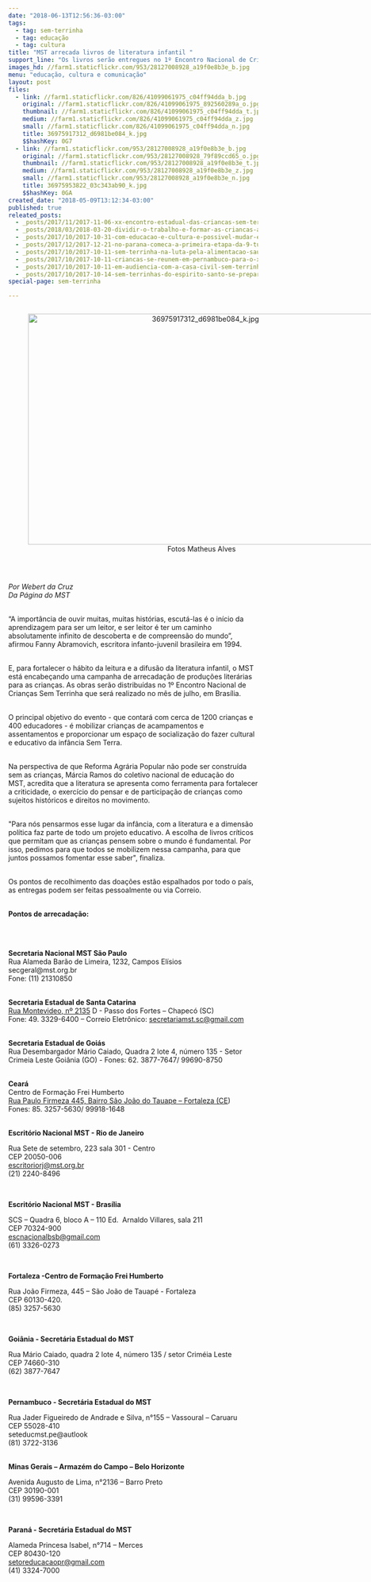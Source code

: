 ```yaml
---
date: "2018-06-13T12:56:36-03:00"
tags:
  - tag: sem-terrinha
  - tag: educação
  - tag: cultura
title: "MST arrecada livros de literatura infantil "
support_line: "Os livros serão entregues no 1º Encontro Nacional de Crianças Sem Terrinha, que acontece de 28 a 31\nde maio, em Brasília\n\n"
images_hd: //farm1.staticflickr.com/953/28127008928_a19f0e8b3e_b.jpg
menu: "educação, cultura e comunicação"
layout: post
files:
  - link: //farm1.staticflickr.com/826/41099061975_c04ff94dda_b.jpg
    original: //farm1.staticflickr.com/826/41099061975_892560289a_o.jpg
    thumbnail: //farm1.staticflickr.com/826/41099061975_c04ff94dda_t.jpg
    medium: //farm1.staticflickr.com/826/41099061975_c04ff94dda_z.jpg
    small: //farm1.staticflickr.com/826/41099061975_c04ff94dda_n.jpg
    title: 36975917312_d6981be084_k.jpg
    $$hashKey: 0G7
  - link: //farm1.staticflickr.com/953/28127008928_a19f0e8b3e_b.jpg
    original: //farm1.staticflickr.com/953/28127008928_79f89ccd65_o.jpg
    thumbnail: //farm1.staticflickr.com/953/28127008928_a19f0e8b3e_t.jpg
    medium: //farm1.staticflickr.com/953/28127008928_a19f0e8b3e_z.jpg
    small: //farm1.staticflickr.com/953/28127008928_a19f0e8b3e_n.jpg
    title: 36975953822_03c343ab90_k.jpg
    $$hashKey: 0GA
created_date: "2018-05-09T13:12:34-03:00"
published: true
releated_posts:
  - _posts/2017/11/2017-11-06-xx-encontro-estadual-das-criancas-sem-terrinha-2017-acontece-no-rio-de-janeiro.md
  - _posts/2018/03/2018-03-20-dividir-o-trabalho-e-formar-as-criancas-a-ciranda-no-fama.md
  - _posts/2017/10/2017-10-31-com-educacao-e-cultura-e-possivel-mudar-essa-realidade-explica-dirigente-do-mst.md
  - _posts/2017/12/2017-12-21-no-parana-comeca-a-primeira-etapa-da-9-turma-da-escola-da-juventude-sem-terra.md
  - _posts/2017/10/2017-10-11-sem-terrinha-na-luta-pela-alimentacao-saudavel.md
  - _posts/2017/10/2017-10-11-criancas-se-reunem-em-pernambuco-para-o-xiii-encontro-estadual-dos-sem-terrinha.md
  - _posts/2017/10/2017-10-11-em-audiencia-com-a-casa-civil-sem-terrinha-cobram-mais-comprometimento-de-sartori-com-a-educacao.md
  - _posts/2017/10/2017-10-14-sem-terrinhas-do-espirito-santo-se-preparam-para-encontro-nacional.md
special-page: sem-terrinha

---
```

<div style="text-align:center">
<figure class="image" style="display:inline-block"><img alt="36975917312_d6981be084_k.jpg" height="465" src="//farm1.staticflickr.com/826/41099061975_c04ff94dda_b.jpg" width="700" />
<figcaption>Fotos Matheus Alves</figcaption>
</figure>
</div>

<p>&nbsp;</p>

<p><em>Por Webert da Cruz<br />
Da P&aacute;gina do MST</em><br />
&nbsp;</p>

<p>&ldquo;A import&acirc;ncia de ouvir muitas, muitas hist&oacute;rias, escut&aacute;-las &eacute; o in&iacute;cio da aprendizagem para ser um leitor, e ser leitor &eacute; ter um caminho absolutamente infinito de descoberta e de compreens&atilde;o do mundo&rdquo;, afirmou Fanny Abramovich, escritora infanto-juvenil brasileira em 1994.</p>

<p><br />
E, para fortalecer o h&aacute;bito da leitura e a difus&atilde;o da literatura infantil, o MST est&aacute; encabe&ccedil;ando uma campanha de&nbsp;arrecada&ccedil;&atilde;o de produ&ccedil;&otilde;es liter&aacute;rias para as crian&ccedil;as.&nbsp;As&nbsp;obras&nbsp;ser&atilde;o distribu&iacute;das no 1&ordm; Encontro Nacional de Crian&ccedil;as Sem Terrinha que ser&aacute; realizado no m&ecirc;s de julho, em Bras&iacute;lia.</p>

<p><br />
O principal objetivo do&nbsp;evento - que contar&aacute; com cerca de 1200 crian&ccedil;as e 400 educadores -&nbsp;&eacute; mobilizar crian&ccedil;as de acampamentos e assentamentos&nbsp;e proporcionar um espa&ccedil;o&nbsp;de socializa&ccedil;&atilde;o do fazer cultural e educativo da inf&acirc;ncia Sem Terra.&nbsp;</p>

<p><br />
Na perspectiva de que Reforma Agr&aacute;ria Popular n&atilde;o pode ser constru&iacute;da sem as crian&ccedil;as, M&aacute;rcia Ramos do coletivo nacional de educa&ccedil;&atilde;o do MST,&nbsp;acredita que a literatura se apresenta como ferramenta para fortalecer a criticidade, o exerc&iacute;cio do pensar e de participa&ccedil;&atilde;o de crian&ccedil;as como sujeitos hist&oacute;ricos e direitos no movimento.</p>

<p><br />
&quot;Para n&oacute;s pensarmos esse lugar da inf&acirc;ncia, com a literatura e a dimens&atilde;o pol&iacute;tica faz parte de todo um projeto educativo. A escolha de livros cr&iacute;ticos que permitam que as crian&ccedil;as pensem sobre o mundo &eacute; fundamental. Por isso, pedimos para que todos se mobilizem nessa campanha, para que juntos possamos fomentar esse saber&quot;, finaliza.</p>

<p><br />
Os pontos de recolhimento das doa&ccedil;&otilde;es est&atilde;o espalhados por todo o pa&iacute;s, as entregas podem ser feitas pessoalmente ou via Correio.&nbsp;</p>

<p><br />
<strong>Pontos de arrecada&ccedil;&atilde;o:</strong></p>

<p>&nbsp;</p>

<p><br />
<strong>Secretaria Nacional MST S&atilde;o Paulo</strong><br />
Rua Alameda Bar&atilde;o de Limeira, 1232, Campos El&iacute;sios<br />
secgeral@mst.org.br<br />
Fone: (11) 21310850</p>

<p><br />
<strong>Secretaria Estadual de Santa Catarina</strong><br />
<a href="https://maps.google.com/?q=Rua+Montevideo,+n%C2%BA+2135&amp;entry=gmail&amp;source=g">Rua Montevideo, n&ordm; 2135</a>&nbsp;D - Passo dos Fortes &ndash; Chapec&oacute; (SC)<br />
Fone: 49. 3329-6400 &ndash; Correio Eletr&ocirc;nico:&nbsp;<a href="mailto:secretariamst.sc@gmail.com" target="_blank">secretariamst.sc@gmail.com</a></p>

<p><br />
<strong>Secretaria Estadual de Goi&aacute;s</strong><br />
Rua Desembargador M&aacute;rio Caiado, Quadra 2 lote 4, n&uacute;mero 135 - Setor Crimeia Leste Goi&acirc;nia (GO) - Fones: 62. 3877-7647/ 99690-8750</p>

<p><br />
<strong>Cear&aacute;</strong><br />
Centro de Forma&ccedil;&atilde;o Frei Humberto<br />
<a href="https://maps.google.com/?q=Rua+Paulo+Firmeza+445,+Bairro+S%C3%A3o+Jo%C3%A3o+do+Tauape+%E2%80%93+Fortaleza+(CE&amp;entry=gmail&amp;source=g">Rua Paulo Firmeza 445, Bairro S&atilde;o Jo&atilde;o do Tauape &ndash; Fortaleza (CE</a>)<br />
Fones: 85. 3257-5630/ 99918-1648</p>

<p><br />
<strong>Escrit&oacute;rio Nacional MST - Rio de Janeiro</strong></p>

<p>Rua Sete de setembro, 223 sala 301 - Centro<br />
CEP&nbsp;20050-006<br />
<a href="mailto:escritoriorj@mst.org.br" target="_blank">escritoriorj@mst.org.br</a><br />
(21) 2240-8496</p>

<p>&nbsp;</p>

<p><strong>Escrit&oacute;rio Nacional MST - Bras&iacute;lia</strong></p>

<p>SCS &ndash; Quadra 6, bloco A &ndash; 110 Ed.&nbsp;&nbsp;Arnaldo Villares, sala 211<br />
CEP&nbsp;70324-900<br />
<a href="mailto:escnacionalbsb@gmail.com" target="_blank">escnacionalbsb@gmail.com</a><br />
(61) 3326-0273</p>

<p>&nbsp;</p>

<p><strong>Fortaleza -Centro de Forma&ccedil;&atilde;o Frei Humberto</strong></p>

<p>Rua Jo&atilde;o Firmeza, 445 &ndash; S&atilde;o Jo&atilde;o de Tauap&eacute; - Fortaleza<br />
CEP&nbsp;60130-420.<br />
(85) 3257-5630</p>

<p>&nbsp;</p>

<p><strong>Goi&acirc;nia - Secret&aacute;ria Estadual do MST</strong></p>

<p>Rua M&aacute;rio Caiado, quadra 2 lote 4, n&uacute;mero 135 / setor Crim&eacute;ia Leste<br />
CEP&nbsp;74660-310<br />
(62) 3877-7647</p>

<p>&nbsp;</p>

<p><strong>Pernambuco - Secret&aacute;ria Estadual do MST</strong></p>

<p>Rua Jader Figueiredo de Andrade e Silva, n&deg;155 &ndash; Vassoural &ndash; Caruaru<br />
CEP&nbsp;55028-410<br />
seteducmst.pe@autlook<br />
(81) 3722-3136</p>

<p><br />
<strong>Minas Gerais &ndash; Armaz&eacute;m do Campo &ndash; Belo Horizonte</strong></p>

<p>Avenida Augusto de Lima, n&deg;2136 &ndash; Barro Preto<br />
CEP&nbsp;30190-001<br />
(31) 99596-3391&nbsp;&nbsp;&nbsp;&nbsp;&nbsp;&nbsp;&nbsp;&nbsp;&nbsp;&nbsp;&nbsp;&nbsp;&nbsp;&nbsp;&nbsp;</p>

<p>&nbsp;</p>

<p><strong>Paran&aacute; - Secret&aacute;ria Estadual do MST</strong></p>

<p>Alameda Princesa Isabel, n&deg;714 &ndash; Merces<br />
CEP&nbsp;80430-120<br />
<a href="mailto:setoreducacaopr@gmail.com" target="_blank">setoreducacaopr@gmail.com</a><br />
(41) 3324-7000</p>

<p>&nbsp;</p>

<p>&nbsp;</p>

<p>&nbsp;</p>

<p>&nbsp;</p>
